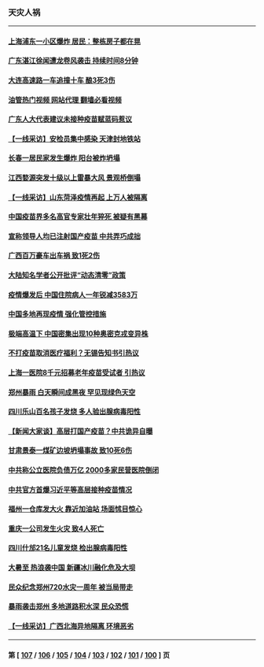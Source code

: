 ### 天灾人祸
---
#### [上海浦东一小区爆炸 居民：整栋房子都在晃](../../pages/ncid280/n13793853.md?08040845) 
#### [广东湛江徐闻遭龙卷风袭击 持续时间8分钟](../../pages/ncid280/n13793637.md?08040845) 
#### [大连高速路一车追撞十车 酿3死3伤](../../pages/ncid280/n13793171.md?08040845) 
#### [油管热门视频 网站代理 翻墙必看视频](http://209.222.30.114:81/youtube.html?08040845)
#### [广东人大代表建议未接种疫苗赋蓝码惹议](../../pages/ncid280/n13793159.md?08040845) 
#### [【一线采访】安检员集中感染 天津封地铁站](../../pages/ncid280/n13792778.md?08040845) 
#### [长春一居民家发生爆炸 阳台被炸坍塌](../../pages/ncid280/n13792201.md?08040845) 
#### [江西婺源突发十级以上雷暴大风 景观桥倒塌](../../pages/ncid280/n13792183.md?08040845) 
#### [【一线采访】山东菏泽疫情再起 上万人被隔离](../../pages/ncid280/n13791948.md?08040845) 
#### [中国疫苗界多名高官专家壮年猝死 被疑有黑幕](../../pages/ncid280/n13791884.md?08040845) 
#### [宣称领导人均已注射国产疫苗 中共弄巧成拙](../../pages/ncid280/n13791829.md?08040845) 
#### [广西百万豪车出车祸 致1死2伤](../../pages/ncid280/n13791625.md?08040845) 
#### [大陆知名学者公开批评“动态清零”政策](../../pages/ncid280/n13791457.md?08040845) 
#### [疫情爆发后 中国住院病人一年锐减3583万](../../pages/ncid280/n13790489.md?08040845) 
#### [中国多地再现疫情 强化管控措施](../../pages/ncid280/n13790323.md?08040845) 
#### [极端高温下 中国密集出现10种奥密克戎变异株](../../pages/ncid280/n13790214.md?08040845) 
#### [不打疫苗取消医疗福利？无锡告知书引热议](../../pages/ncid280/n13790028.md?08040845) 
#### [上海一医院8千元招募老年疫苗受试者 引热议](../../pages/ncid280/n13790026.md?08040845) 
#### [郑州暴雨 白天瞬间成黑夜 罕见现绿色天空](../../pages/ncid280/n13789119.md?08040845) 
#### [四川乐山百名孩子发烧 多人验出腺病毒阳性](../../pages/ncid280/n13789043.md?08040845) 
#### [【新闻大家谈】高层打国产疫苗？中共诡异自曝](../../pages/ncid280/n13788755.md?08040845) 
#### [甘肃景泰一煤矿边坡坍塌事故 致10死6伤](../../pages/ncid280/n13787886.md?08040845) 
#### [中共称公立医院负债万亿 2000多家民营医院倒闭](../../pages/ncid280/n13787863.md?08040845) 
#### [中共官方首爆习近平等高层接种疫苗情况](../../pages/ncid280/n13787776.md?08040845) 
#### [福州一仓库发大火 靠近加油站 场面怵目惊心](../../pages/ncid280/n13787713.md?08040845) 
#### [重庆一公司发生火灾 致4人死亡](../../pages/ncid280/n13787716.md?08040845) 
#### [四川什邡21名儿童发烧 检出腺病毒阳性](../../pages/ncid280/n13787697.md?08040845) 
#### [大暑至 热浪袭中国 新疆冰川融化危及大坝](../../pages/ncid280/n13787172.md?08040845) 
#### [民众纪念郑州720水灾一周年 被当局带走](../../pages/ncid280/n13786868.md?08040845) 
#### [暴雨袭击郑州 多地道路积水深 民众恐慌](../../pages/ncid280/n13786968.md?08040845) 
#### [【一线采访】广西北海异地隔离  环境恶劣](../../pages/ncid280/n13786876.md?08040845) 

---
#### 第 [ [107](./107.md?08040845) / [106](./106.md?08040845) / [105](./105.md?08040845) / [104](./104.md?08040845) / [103](./103.md?08040845) / [102](./102.md?08040845) / [101](./101.md?08040845) / [100](./100.md?08040845) ] 页
